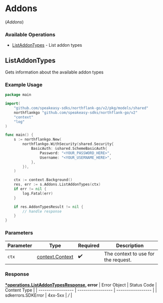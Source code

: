 # Addons
(*Addons*)

### Available Operations

* [ListAddonTypes](#listaddontypes) - List addon types

## ListAddonTypes

Gets information about the available addon types

### Example Usage

```go
package main

import(
	"github.com/speakeasy-sdks/northflank-go/v2/pkg/models/shared"
	northflankgo "github.com/speakeasy-sdks/northflank-go/v2"
	"context"
	"log"
)

func main() {
    s := northflankgo.New(
        northflankgo.WithSecurity(shared.Security{
            BasicAuth: &shared.SchemeBasicAuth{
                Password: "<YOUR_PASSWORD_HERE>",
                Username: "<YOUR_USERNAME_HERE>",
            },
        }),
    )

    ctx := context.Background()
    res, err := s.Addons.ListAddonTypes(ctx)
    if err != nil {
        log.Fatal(err)
    }

    if res.AddonTypesResult != nil {
        // handle response
    }
}
```

### Parameters

| Parameter                                             | Type                                                  | Required                                              | Description                                           |
| ----------------------------------------------------- | ----------------------------------------------------- | ----------------------------------------------------- | ----------------------------------------------------- |
| `ctx`                                                 | [context.Context](https://pkg.go.dev/context#Context) | :heavy_check_mark:                                    | The context to use for the request.                   |


### Response

**[*operations.ListAddonTypesResponse](../../pkg/models/operations/listaddontypesresponse.md), error**
| Error Object       | Status Code        | Content Type       |
| ------------------ | ------------------ | ------------------ |
| sdkerrors.SDKError | 4xx-5xx            | */*                |
